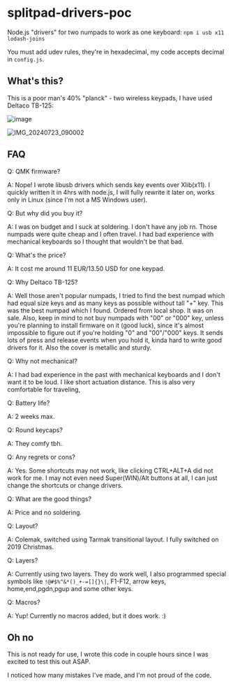 # splitpad-drivers-poc

Node.js "drivers" for two numpads to work as one keyboard:
`npm i usb x11 lodash-joins`

You must add udev rules, they're in hexadecimal, my code accepts decimal in `config.js`.

## What's this?

This is a poor man's 40% "planck" - two wireless keypads, I have used Deltaco TB-125:

![image](https://github.com/user-attachments/assets/26ebb2ed-9e35-4544-8136-b20a58bbbb0e)

![IMG_20240723_090002](https://github.com/user-attachments/assets/8765e323-295f-4469-953c-c0894a8d8a53)


## FAQ

Q: QMK firmware?

A: Nope! I wrote libusb drivers which sends key events over Xlib(x11). I quickly written it in 4hrs with node.js, I will fully rewrite it later on, works only in Linux (since I'm not a MS Windows user).

Q: But why did you buy it?

A: I was on budget and I suck at soldering. I don't have any job rn. Those numpads were quite cheap and I often travel. I had bad experience with mechanical keyboards so I thought that wouldn't be that bad.

Q: What's the price?

A: It cost me around 11 EUR/13.50 USD for one keypad.

Q: Why Deltaco TB-125?

A: Well those aren't popular numpads, I tried to find the best numpad which had equal size keys and as many keys as possible without tall "+" key. This was the best numpad which I found. Ordered from local shop. It was on sale. Also, keep in mind to not buy numpads with "00" or "000" key, unless you're planning to install firmware on it (good luck), since it's almost impossible to figure out if you're holding "0" and "00"/"000" keys. It sends lots of press and release events when you hold it, kinda hard to write good drivers for it. Also the cover is metallic and sturdy.

Q: Why not mechanical?

A: I had bad experience in the past with mechanical keyboards and I don't want it to be loud. I like short actuation distance. This is also very comfortable for traveling,

Q: Battery life?

A: 2 weeks max.

Q: Round keycaps?

A: They comfy tbh.

Q: Any regrets or cons?

A: Yes. Some shortcuts may not work, like clicking CTRL+ALT+A did not work for me. I may not even need Super(WIN)/Alt buttons at all, I can just change the shortcuts or change drivers.

Q: What are the good things?

A: Price and no soldering.

Q: Layout?

A: Colemak, switched using Tarmak transitional layout. I fully switched on 2019 Christmas.

Q: Layers?

A: Currently using two layers. They do work well, I also programmed special symbols like `!@#$%^&*()_+-=[]{}\|`, F1-F12, arrow keys, home,end,pgdn,pgup and some other keys.

Q: Macros?

A: Yup! Currently no macros added, but it does work. :)

## Oh no

This is not ready for use, I wrote this code in couple hours since I was excited to test this out ASAP.

I noticed how many mistakes I've made, and I'm not proud of the code.

